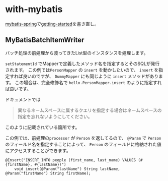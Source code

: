 # with-mybatis
[mybatis-spring](http://www.mybatis.org/spring/ja/batch.html)で[getting-started](../getting-started)を書き直し。

## MyBatisBatchItemWriter
バッチ処理の前処理から渡ってきたList型のインスタンスを処理します。

`setStatementId` でMapperで定義したメソッド名を指定するとそのSQLが発行されます。
この例では`PersonMapper` の `insert` を動かしたいので、 `insert` を指定すれば良いのですが、 `DummyMapper` にも同じように `insert` メソッドがあります。
この場合は、完全修飾名で `hello.PersonMapper.insert` のように指定すれば良いです。

ドキュメントでは
>異なるネームスペースに属するクエリを指定する場合はネームスペースの指定を忘れないようにしてください。 

このように記載されている箇所です。

この例では、前処理の`processor` が `Person` を返してるので、 `@Param` で `Person` のフィールド名を指定することによって、
`Person` のフィールドに格納された値にアクセスすることができます。
```
@Insert("INSERT INTO people (first_name, last_name) VALUES (#{firstName}, #{lastName})")
    void insert(@Param("lastName") String lastName, @Param("firstName") String firstName);
```